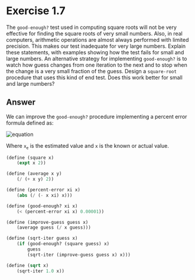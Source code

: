 # Exercise 1.7

The `good-enough?` test used in computing square roots will not be very effective
for finding the square roots of very small numbers. Also, in real computers,
arithmetic operations are almost always performed with limited precision. This
makes our test inadequate for very large numbers. Explain these statements, with
examples showing how the test fails for small and large numbers. An alternative
strategy for implementing `good-enough?` is to watch how guess changes from one
iteration to the next and to stop when the change is a very small fraction of the
guess. Design a `square-root` procedure that uses this kind of end test. Does
this work better for small and large numbers?

## Answer

We can improve the `good-enough?` procedure implementing a percent error formula defined as:

![equation](https://latex.codecogs.com/png.image?\dpi{110}&space;\bg_white&space;%Error&space;=&space;\left|&space;\frac{x&space;-&space;x_{e}}{x}&space;\right|)

Where `x`<sub>`e`</sub> is the estimated value and `x` is the known or actual value.


```scheme
(define (square x)
    (expt x 2))

(define (average x y)
    (/ (+ x y) 2))

(define (percent-error xi x)
    (abs (/ (- x xi) x)))

(define (good-enough? xi x)
    (< (percent-error xi x) 0.00001))

(define (improve-guess guess x)
    (average guess (/ x guess)))

(define (sqrt-iter guess x)
    (if (good-enough? (square guess) x)
        guess
        (sqrt-iter (improve-guess guess x) x)))

(define (sqrt x)
    (sqrt-iter 1.0 x))
```
